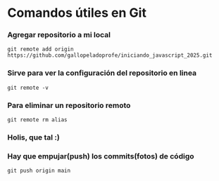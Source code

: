 # Comandos útiles en Git

### Agregar repositorio a mi local

```
git remote add origin https://github.com/gallopeladoprofe/iniciando_javascript_2025.git
```


### Sirve para ver la configuración del repositorio en linea

`git remote -v`


### Para eliminar un repositorio remoto
`git remote rm alias`

### Holis, que tal :)
### Hay que empujar(push) los commits(fotos) de código
`git push origin main`